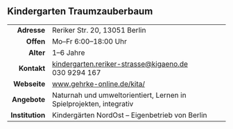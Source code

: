 ## Kindergarten Traumzauberbaum

|||
-:|-
**Adresse** | 		Reriker Str. 20, 13051 Berlin
**Offen** | 		  Mo–Fr 6:00–18:00 Uhr
**Alter** | 		  1–6 Jahre
**Kontakt** | 		[kindergarten.reriker-strasse@kigaeno.de](mailto:kindergarten.reriker-strasse@kigaeno.de)<br>030 9294 167
**Webseite** | 		<a target="_blank" href="http://www.gehrke-online.de/kita/">www.gehrke-online.de/kita/</a>
**Angebote** | 		Naturnah und umweltorientiert, Lernen in Spielprojekten, integrativ
**Institution** | Kindergärten NordOst – Eigenbetrieb von Berlin
